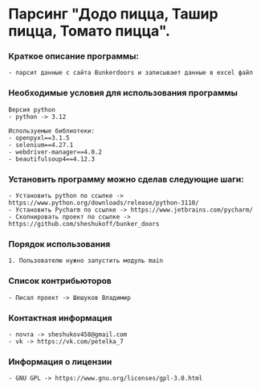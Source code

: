 # Парсинг "Додо пицца, Ташир пицца, Томато пицца".

### Краткое описание программы:
    - парсит данные с сайта Bunkerdoors и записывает данные в excel файл

### Необходимые условия для использования программы
    Версия python
    - python -> 3.12

    Используемые библиотеки:
    - openpyxl==3.1.5
    - selenium==4.27.1
    - webdriver-manager==4.0.2
    - beautifulsoup4==4.12.3

### Установить программу можно сделав следующие шаги:
    - Установить python по ссылке -> https://www.python.org/downloads/release/python-3110/
    - Установить Pycharm по ссылке -> https://www.jetbrains.com/pycharm/
    - Сколнировать проект по ссылке -> https://github.com/sheshukoff/bunker_doors

### Порядок использования
    1. Пользователю нужно запустить модуль main

### Cписок контрибьюторов
    - Писал проект -> Шешуков Владимир

### Контактная информация 
    - почта -> sheshukov458@gmail.com
    - vk -> https://vk.com/petelka_7

### Информация о лицензии
    - GNU GPL -> https://www.gnu.org/licenses/gpl-3.0.html 